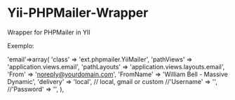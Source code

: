Yii-PHPMailer-Wrapper
=====================

Wrapper for PHPMailer in YII

Exemplo:

 'email'=>array(
  'class' => 'ext.phpmailer.YiiMailer',
  'pathViews' => 'application.views.email',
  'pathLayouts' => 'application.views.layouts.email',
  'From' => 'noreply@yourdomain.com',
  'FromName' => 'William Bell - Massive Dynamic',
  'delivery' => 'local', // local, gmail or custom
  //'Username' => '',
  //'Password' => '',
  ),